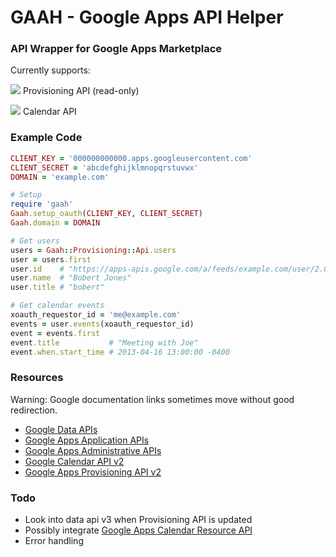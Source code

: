 # GAAH - Google Apps API Helper

### API Wrapper for Google Apps Marketplace

Currently supports:

![](https://developers.google.com/gdata/images/service_icons/gdata-contacts.png) Provisioning API (read-only)

![](https://developers.google.com/gdata/images/service_icons/gdata-calendar.png) Calendar API

### Example Code

```ruby
CLIENT_KEY = '000000000000.apps.googleusercontent.com'
CLIENT_SECRET = 'abcdefghijklmnopqrstuvwx'
DOMAIN = 'example.com'

# Setup
require 'gaah'
Gaah.setup_oauth(CLIENT_KEY, CLIENT_SECRET)
Gaah.domain = DOMAIN

# Get users
users = Gaah::Provisioning::Api.users
user = users.first
user.id    # "https://apps-apis.google.com/a/feeds/example.com/user/2.0/bobert"
user.name  # "Bobert Jones"
user.title # "bobert"

# Get calendar events
xoauth_requestor_id = 'me@example.com'
events = user.events(xoauth_requestor_id)
event = events.first
event.title           # "Meeting with Joe"
event.when.start_time # 2013-04-16 13:00:00 -0400
```

### Resources

Warning: Google documentation links sometimes move without good redirection.

* [Google Data APIs](https://developers.google.com/gdata/)
* [Google Apps Application APIs](https://developers.google.com/google-apps/app-apis)
* [Google Apps Administrative APIs](https://developers.google.com/google-apps/admin-apis)
* [Google Calendar API v2](https://developers.google.com/google-apps/calendar/v2/developers_guide_protocol)
* [Google Apps Provisioning API v2](https://developers.google.com/google-apps/provisioning/)

### Todo
* Look into data api v3 when Provisioning API is updated
* Possibly integrate [Google Apps Calendar Resource API](https://developers.google.com/google-apps/calendar-resource/)
* Error handling
